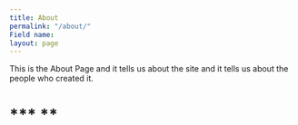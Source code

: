 ```yaml
---
title: About
permalink: "/about/"
Field name: 
layout: page
---
```


This is the About Page and it tells us about the site and <space><space>
it tells us about the people who created it.

# *** **